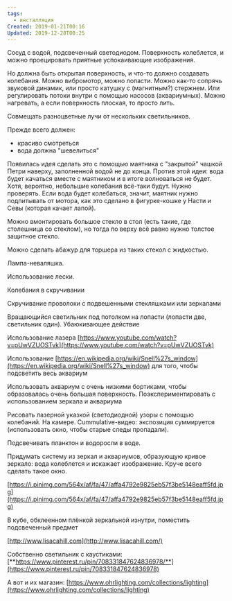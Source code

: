 ```yaml
---
tags:
  - инсталляция
Created: 2019-01-21T00:16
Updated: 2019-12-28T00:25
---
```

Сосуд с водой, подсвеченный светодиодом. Поверхность колеблется, и можно проецировать приятные успокаивающие изображения.

Но должна быть открытая поверхность, и что-то должно создавать колебания. Можно вибромотор, можно лопасти. Можно как-то сопрячь звуковой динамик, или просто катушку с (магнитным?) стержнем. Или регулировать потоки внутри с помощью насосов (аквариумных). Можно нагревать, а если поверхность плоская, то просто лить.

Совмещать разноцветные лучи от нескольких светильников.

Прежде всего должен:

- красиво смотреться
- вода должна "шевелиться"

Появилась идея сделать это с помощью маятника с "закрытой" чашкой Петри наверху, заполненной водой не до конца. Против этой идеи: вода будет качаться вместе с маятником и в итоге волноваться не будет. Хотя, вероятно, небольшие колебания всё-таки будут. Нужно проверять. Если вода будет колебаться, значит, маятник нужно подпитывать от мотора, как это сделано в фигурке-кошке у Насти и Севы (которая качает лапой).

Можно вмонтировать большое стекло в стол (есть такие, где столешница со стеклом), но тогда по верху всё равно нужно толстое защитное стекло.

Можно сделать абажур для торшера из таких стекол с жидкостью.

Лампа-неваляшка.

Использование лески.

Колебания в скручивании

Скручивание проволоки с подвешенными стекляшками или зеркалами

Вращающийся светильник под потолком на лопасти (лопасти две, светильник один). Убаюкивающее действие

Использование лазера [https://www.youtube.com/watch?v=pUwVZUOSTvk](https://www.youtube.com/watch?v=pUwVZUOSTvk)

Использование [https://en.wikipedia.org/wiki/Snell%27s_window](https://en.wikipedia.org/wiki/Snell%27s_window) для того, чтобы подсветить весь аквариум

Использовать аквариум с очень низкими бортиками, чтобы образовалась очень большая поверхность. Поэкспериментировать с использованием зеркала и аквариума

Рисовать лазерной указкой (светодиодной) узоры с помощью колебаний. На камере. Cummulative-видео: экспозиция суммируется (использовать окно, чтобы старые следы пропадали).

Подсвечивать планктон и водоросли в воде.

Придумать систему из зеркал и аквариумов, образующую кривое зеркало: вода колеблется и искажает изображение. Круче всего сделать такое окно.

[https://i.pinimg.com/564x/af/fa/47/affa4792e9825eb57f3be5148eaff5fd.jpg](https://i.pinimg.com/564x/af/fa/47/affa4792e9825eb57f3be5148eaff5fd.jpg)

В кубе, обклеенном плёнкой зеркальной изнутри, поместить подсвеченный предмет

[http://www.lisacahill.com](http://www.lisacahill.com/)

Собственно светильник с каустиками: [**https://www.pinterest.ru/pin/708331847624836978/**](https://www.pinterest.ru/pin/708331847624836978)

А вот и их магазин: [https://www.ohrlighting.com/collections/lighting](https://www.ohrlighting.com/collections/lighting)